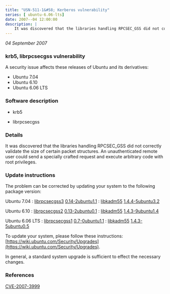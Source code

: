 ```yaml
---
title: "USN-511-1&#58; Kerberos vulnerability"
series: [ ubuntu-6.06-lts]
date: 2007--04 12:00:00
description: |
    It was discovered that the libraries handling RPCSEC_GSS did not correctly validate the size of certain packet structures.  An unauthenticated remote user could send a specially crafted request and execute arbitrary code with root privileges. 
--- 
```

 
 

*04 September 2007*

### krb5, librpcsecgss vulnerability

A security issue affects these releases of Ubuntu and its derivatives:

* Ubuntu 7.04
* Ubuntu 6.10
* Ubuntu 6.06 LTS

### Software description

* krb5 

* librpcsecgss 

### Details

It was discovered that the libraries handling RPCSEC_GSS did not correctly validate the size of certain packet structures. An unauthenticated remote user could send a specially crafted request and execute arbitrary code with root privileges. 

### Update instructions

The problem can be corrected by updating your system to the following package version:

Ubuntu 7.04
 : [librpcsecgss3](https://launchpad.net/ubuntu/+source/librpcsecgss) <span> [0.14-2ubuntu1.1](https://launchpad.net/ubuntu/+source/librpcsecgss/0.14-2ubuntu1.1) </span> 
 : [libkadm55](https://launchpad.net/ubuntu/+source/krb5) <span> [1.4.4-5ubuntu3.2](https://launchpad.net/ubuntu/+source/krb5/1.4.4-5ubuntu3.2) </span> 

Ubuntu 6.10
 : [librpcsecgss2](https://launchpad.net/ubuntu/+source/librpcsecgss) <span> [0.13-2ubuntu0.1](https://launchpad.net/ubuntu/+source/librpcsecgss/0.13-2ubuntu0.1) </span> 
 : [libkadm55](https://launchpad.net/ubuntu/+source/krb5) <span> [1.4.3-9ubuntu1.4](https://launchpad.net/ubuntu/+source/krb5/1.4.3-9ubuntu1.4) </span> 

Ubuntu 6.06 LTS
 : [librpcsecgss1](https://launchpad.net/ubuntu/+source/librpcsecgss) <span> [0.7-0ubuntu1.1](https://launchpad.net/ubuntu/+source/librpcsecgss/0.7-0ubuntu1.1) </span> 
 : [libkadm55](https://launchpad.net/ubuntu/+source/krb5) <span> [1.4.3-5ubuntu0.5](https://launchpad.net/ubuntu/+source/krb5/1.4.3-5ubuntu0.5) </span> 

To update your system, please follow these instructions: [https://wiki.ubuntu.com/Security/Upgrades](https://wiki.ubuntu.com/Security/Upgrades).

In general, a standard system upgrade is sufficient to effect the necessary changes. 

### References

 
 [CVE-2007-3999](http://people.ubuntu.com/~ubuntu-security/cve/CVE-2007-3999)
 

